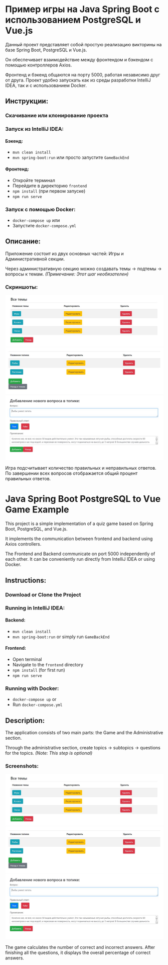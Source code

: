 # Пример игры на Java Spring Boot с использованием PostgreSQL и Vue.js

Данный проект представляет собой простую реализацию викторины на базе Spring Boot, PostgreSQL и Vue.js.

Он обеспечивает взаимодействие между фронтендом и бэкендом с помощью контроллеров Axios.

Фронтенд и бэкенд общаются на порту 5000, работая независимо друг от друга. Проект удобно запускать как из среды разработки IntelliJ IDEA, так и с использованием Docker.

## Инструкции:

### Скачивание или клонирование проекта

### Запуск из IntelliJ IDEA:
#### Бэкенд:
- `mvn clean install`
- `mvn spring-boot:run`
  или просто запустите `GameBackEnd`

#### Фронтенд:
- Откройте терминал
- Перейдите в директорию `frontend`
- `npm install` (при первом запуске)
- `npm run serve`

### Запуск с помощью Docker:
- `docker-compose up`
  или
- Запустите `docker-compose.yml`

## Описание:
Приложение состоит из двух основных частей: Игры и Административной секции.

Через административную секцию можно создавать темы -> подтемы -> вопросы к темам.
*(Примечание: Этот шаг необязателен)*

### Скриншоты:
![Главы](img/chapters.png)
![Темы](img/topics.png)
![Вопрос](img/question.png)

Игра подсчитывает количество правильных и неправильных ответов. По завершении всех вопросов отображается общий процент правильных ответов.



# Java Spring Boot PostgreSQL to Vue Game Example

This project is a simple implementation of a quiz game based on Spring Boot, PostgreSQL, and Vue.js.

It implements the communication between frontend and backend using Axios controllers.

The Frontend and Backend communicate on port 5000 independently of each other. It can be conveniently run directly from IntelliJ IDEA or using Docker.

## Instructions:

### Download or Clone the Project

### Running in IntelliJ IDEA:
#### Backend:
- `mvn clean install`
- `mvn spring-boot:run`
  or simply run `GameBackEnd`

#### Frontend:
- Open terminal
- Navigate to the `frontend` directory
- `npm install` (for first run)
- `npm run serve`

### Running with Docker:
- `docker-compose up`
  or
- Run `docker-compose.yml`

## Description:
The application consists of two main parts: the Game and the Administrative section.

Through the administrative section, create topics -> subtopics -> questions for the topics.
*(Note: This step is optional)*

### Screenshots:
![Chapters](img/chapters.png)
![Topics](img/topics.png)
![Question](img/question.png)

The game calculates the number of correct and incorrect answers. After finishing all the questions, it displays the overall percentage of correct answers.

